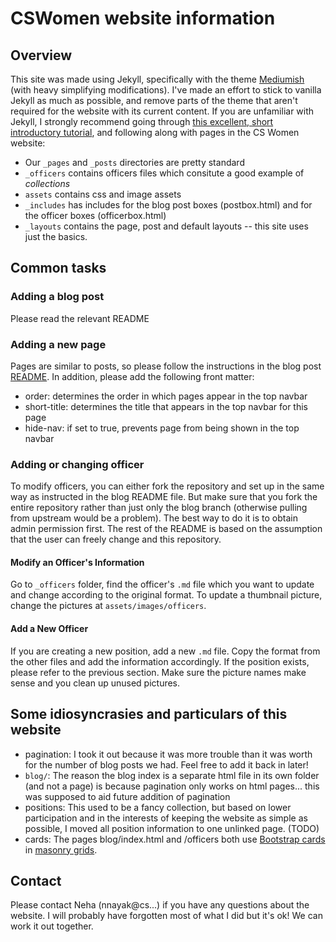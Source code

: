 # CSWomen website information

## Overview

This site was made using Jekyll, specifically with the theme [Mediumish](https://github.com/wowthemesnet/mediumish-theme-jekyll) (with heavy simplifying modifications).
I've made an effort to stick to vanilla Jekyll as much as possible, and remove parts of the theme that aren't required for the website with its current content.
If you are unfamiliar with Jekyll, I strongly recommend going through [this excellent, short introductory tutorial](https://jekyllrb.com/docs/), and following along with pages in the CS Women website:
* Our `_pages` and `_posts` directories are pretty standard
* `_officers` contains officers files which consitute a good example of *collections*
* `assets` contains css and image assets
* `_includes` has includes for the blog post boxes (postbox.html) and for the officer boxes (officerbox.html)
* `_layouts` contains the page, post and default layouts -- this site uses just the basics.

## Common tasks

### Adding a blog post
Please read the relevant README

### Adding a new page
Pages are similar to posts, so please follow the instructions in the blog post [README](https://github.com/UofU-CS-Women/UofU-CS-Women.github.io/blob/main/_posts/README.md). In addition, please add the following front matter:
* order: determines the order in which pages appear in the top navbar
* short-title: determines the title that appears in the top navbar for this page
* hide-nav: if set to true, prevents page from being shown in the top navbar

### Adding or changing officer
To modify officers, you can either fork the repository and set up in the same way as instructed in the blog README file. But make sure that you fork the entire repository rather than just only the blog branch (otherwise pulling from upstream would be a problem). The best way to do it is to obtain admin permission first. The rest of the README is based on the assumption that the user can freely change and this repository.

#### Modify an Officer's Information
Go to `_officers` folder, find the officer's `.md` file which you want to update and change according to the original format. To update a thumbnail picture, change the pictures at `assets/images/officers`.

#### Add a New Officer
If you are creating a new position, add a new `.md` file. Copy the format from the other files and add the information accordingly. If the position exists, please refer to the previous section. Make sure the picture names make sense and you clean up unused pictures.

## Some idiosyncrasies and particulars of this website
* pagination: I took it out because it was more trouble than it was worth for the number of blog posts we had. Feel free to add it back in later!
* `blog/`: The reason the blog index is a separate html file in its own folder (and not a page) is because pagination only works on html pages... this was supposed to aid future addition of pagination
* positions: This used to be a fancy collection, but based on lower participation and in the interests of keeping the website as simple as possible, I moved all position information to one unlinked page. (TODO)
* cards: The pages blog/index.html and /officers both use [Bootstrap cards](https://getbootstrap.com/docs/4.0/components/card/) in [masonry grids](https://masonry.desandro.com/extras.html).


## Contact
 Please contact Neha (nnayak@cs...) if you have any questions about the website. I will probably have forgotten most of what I did but it's ok! We can work it out together.
